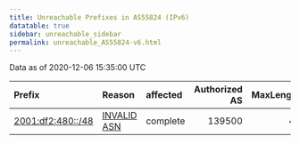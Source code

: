 ```yaml
---
title: Unreachable Prefixes in AS55824 (IPv6)
datatable: true
sidebar: unreachable_sidebar
permalink: unreachable_AS55824-v6.html
---
```


Data as of 2020-12-06 15:35:00 UTC


<div class="datatable-begin"></div>

| Prefix                                                       | Reason                                                                                                   | affected   |   Authorized AS |   MaxLength | Anchor                                       |   unreachable /48s |
|:-------------------------------------------------------------|:---------------------------------------------------------------------------------------------------------|:-----------|----------------:|------------:|:---------------------------------------------|-------------------:|
| [2001:df2:480::/48](https://stat.ripe.net/2001:df2:480::/48) | [INVALID ASN](https://rpki-validator.ripe.net/announcement-preview?asn=AS55824&prefix=2001:df2:480::/48) | complete   |          139500 |          48 | [APNIC](unreachable_APNIC_RPKI_Root-v6.html) |                  1 |

<div class="datatable-end"></div>